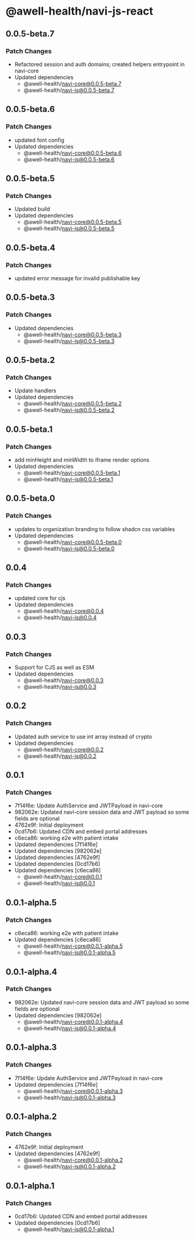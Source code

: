 # @awell-health/navi-js-react

## 0.0.5-beta.7

### Patch Changes

- Refactored session and auth domains; created helpers entrypoint in navi-core
- Updated dependencies
  - @awell-health/navi-core@0.0.5-beta.7
  - @awell-health/navi-js@0.0.5-beta.7

## 0.0.5-beta.6

### Patch Changes

- updated font config
- Updated dependencies
  - @awell-health/navi-core@0.0.5-beta.6
  - @awell-health/navi-js@0.0.5-beta.6

## 0.0.5-beta.5

### Patch Changes

- Updated build
- Updated dependencies
  - @awell-health/navi-core@0.0.5-beta.5
  - @awell-health/navi-js@0.0.5-beta.5

## 0.0.5-beta.4

### Patch Changes

- updated error message for invalid publishable key

## 0.0.5-beta.3

### Patch Changes

- Updated dependencies
  - @awell-health/navi-core@0.0.5-beta.3
  - @awell-health/navi-js@0.0.5-beta.3

## 0.0.5-beta.2

### Patch Changes

- Update handlers
- Updated dependencies
  - @awell-health/navi-core@0.0.5-beta.2
  - @awell-health/navi-js@0.0.5-beta.2

## 0.0.5-beta.1

### Patch Changes

- add minHeight and minWidth to iframe render options
- Updated dependencies
  - @awell-health/navi-core@0.0.5-beta.1
  - @awell-health/navi-js@0.0.5-beta.1

## 0.0.5-beta.0

### Patch Changes

- updates to organization branding to follow shadcn css variables
- Updated dependencies
  - @awell-health/navi-core@0.0.5-beta.0
  - @awell-health/navi-js@0.0.5-beta.0

## 0.0.4

### Patch Changes

- updated core for cjs
- Updated dependencies
  - @awell-health/navi-core@0.0.4
  - @awell-health/navi-js@0.0.4

## 0.0.3

### Patch Changes

- Support for CJS as well as ESM
- Updated dependencies
  - @awell-health/navi-core@0.0.3
  - @awell-health/navi-js@0.0.3

## 0.0.2

### Patch Changes

- Updated auth service to use int array instead of crypto
- Updated dependencies
  - @awell-health/navi-core@0.0.2
  - @awell-health/navi-js@0.0.2

## 0.0.1

### Patch Changes

- 7f14f6e: Update AuthService and JWTPayload in navi-core
- 982062e: Updated navi-core session data and JWT payload so some fields are optional
- 4762e9f: Initial deployment
- 0cd17b6: Updated CDN and embed portal addresses
- c6eca86: working e2e with patient intake
- Updated dependencies [7f14f6e]
- Updated dependencies [982062e]
- Updated dependencies [4762e9f]
- Updated dependencies [0cd17b6]
- Updated dependencies [c6eca86]
  - @awell-health/navi-core@0.0.1
  - @awell-health/navi-js@0.0.1

## 0.0.1-alpha.5

### Patch Changes

- c6eca86: working e2e with patient intake
- Updated dependencies [c6eca86]
  - @awell-health/navi-core@0.0.1-alpha.5
  - @awell-health/navi-js@0.0.1-alpha.5

## 0.0.1-alpha.4

### Patch Changes

- 982062e: Updated navi-core session data and JWT payload so some fields are optional
- Updated dependencies [982062e]
  - @awell-health/navi-core@0.0.1-alpha.4
  - @awell-health/navi-js@0.0.1-alpha.4

## 0.0.1-alpha.3

### Patch Changes

- 7f14f6e: Update AuthService and JWTPayload in navi-core
- Updated dependencies [7f14f6e]
  - @awell-health/navi-core@0.0.1-alpha.3
  - @awell-health/navi-js@0.0.1-alpha.3

## 0.0.1-alpha.2

### Patch Changes

- 4762e9f: Initial deployment
- Updated dependencies [4762e9f]
  - @awell-health/navi-core@0.0.1-alpha.2
  - @awell-health/navi-js@0.0.1-alpha.2

## 0.0.1-alpha.1

### Patch Changes

- 0cd17b6: Updated CDN and embed portal addresses
- Updated dependencies [0cd17b6]
  - @awell-health/navi-js@0.0.1-alpha.1

